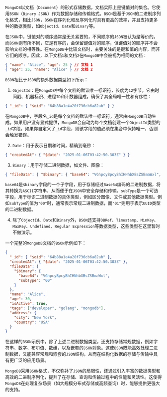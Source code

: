 `MongoDB`以文档（`Document`）的形式存储数据，文档实际上是键值对的集合。它使用`BSON`（`Binary JSON`）作为数据存储和传输格式。`BSON`是基于`JSON`的二进制序列化格式，相比`JSON`，`BSON`在序列化和反序列化时具有更高的效率，并且支持更多种的数据类型，如`ObjectId`、`Date`和`Binary`等。

在`JSON`中，键值对的顺序通常是无关紧要的，不同顺序的`JSON`被认为是等价的。而`BSON`则有所不同，它是有序的，会保留键值对的顺序，但键值对的顺序并不会影响文档的相等性。在`MongoDB`中比较文档时，主要关注的是键和值的内容，而非它们的顺序。因此，以下文档`1`和文档`2`在`MongoDB`中会被视为相同的文档：

```json
{ "name": "Alice", "age": 25 } // 文档 1
{ "age": 25, "name": "Alice" } // 文档 2
```

`BSON`相比于`JSON`的额外数据类型如下所示：

1. `ObjectId`：是`MongoDB`中每个文档的默认唯一标识符，长度为`12`字节。它由时间戳、机器标识、进程`ID`和计数器组成，确保了其全局唯一性和有序性：

```json
{ "_id": { "$oid": "64b88a1e4a20f736cb6a82ab" } }
```

在`MongoDB`中，字段名`_id`是每个文档的默认唯一标识符，通常由`MongoDB`自动生成。如果用户没有显式提供，`MongoDB`会自动为每个文档创建一个`ObjectId`类型的`_id`字段。如果你自定义了`_id`字段，则该字段的值必须在集合中保持唯一，否则会触发错误。

2. `Date`：用于表示日期和时间，精确到毫秒：

```json
{ "createdAt": { "$date": "2025-01-06T03:42:50.303Z" } }
```

3. `Binary`：用于存储二进制数据，如文件、图像：

```json
{ "fileData": { "$binary": { "base64": "VGhpcyBpcyBhIHNhbXBsZSBmaWxl", "subType": "00" } } }
```

`base64`是`$binary`字段的一个子字段，用于存储经过`Base64`编码的二进制数据，将其转换为`ASCII`字符串，从而便于在`JSON`中安全存储和传输。`subType`是一个可选字段，用于标识二进制数据的具体类型，例如区分图像、文件或其他数据类型。例如`subType`的值为`"00"`时，通常表示常规二进制数据，而`"01"`则用于表示`UUID`类型的二进制数据。

4. 除了`ObjectId`、`Date`和`Binary`外，`BSON`还支持`DBRef`、`Timestamp`、`MinKey`、`MaxKey`、`Undefined`、`Regular Expression`等数据类型，这些类型在这里暂时不做演示。

一个完整的`MongoDB`文档的`BSON`示例如下：

```json
{
  "_id": { "$oid": "64b88a1e4a20f736cb6a82ab" },
  "createdAt": { "$date": "2025-01-06T03:42:50.303Z" },
  "fileData": { 
    "$binary": { 
      "base64": "VGhpcyBpcyBhIHNhbXBsZSBmaWxl", 
      "subType": "00" 
    } 
  },
  "name": "Alice",
  "age": 30,
  "isActive": true,
  "tags": ["developer", "golang", "mongodb"],
  "address": {
    "city": "New York",
    "country": "USA"
  }
}
```

在这样的`BSON`示例中，除了上述二进制数据类型，还支持存储常规数据，例如字符串、数字、布尔值、数组，以及嵌套的`JSON`对象。这使`BSON`既能高效处理二进制数据，又能兼容常规和嵌套的`JSON`结构，从而在结构化数据的存储与传输中具有更广泛的应用场景。

`MongoDB`采用`BSON`格式，不仅弥补了`JSON`的局限性，还通过引入丰富的数据类型和高效的二进制序列化，提升了在存储、查询和传输过程中的性能和灵活性。这使得`MongoDB`在处理复杂场景（如大规模分布式存储或高频查询）时，能够提供更强大的支持。
